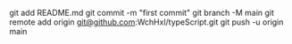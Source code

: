 <!--
 * @Author: wch
 * @Date: 2021-11-05 15:46:23
 * @LastEditTime: 2021-11-05 15:54:56
 * @LastEditors: your name
 * @Description: 
 * @FilePath: \typeScript\README.md
 * 可以输入预定的版权声明、个性签名、空行等
-->
git add README.md
git commit -m "first commit"
git branch -M main
git remote add origin git@github.com:WchHxl/typeScript.git
git push -u origin main